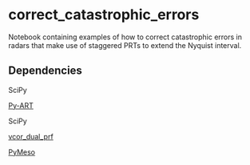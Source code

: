 # correct_catastrophic_errors
Notebook containing examples of how to correct catastrophic errors in radars that make use of staggered PRTs to extend the Nyquist interval.

## Dependencies

SciPy

[Py-ART](https://github.com/ARM-DOE/pyart)

SciPy

[vcor_dual_prf](https://github.com/meteocat/vcor_dual_prf)

[PyMeso](https://github.com/jordanbrook/PyMeso)
